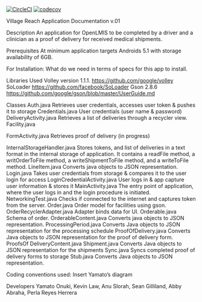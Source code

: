 [![CircleCI](https://circleci.com/gh/UnTamedLaw/VillageReach.svg?style=svg)](https://circleci.com/gh/UnTamedLaw/VillageReach)
[![codecov](https://codecov.io/gh/UnTamedLaw/VillageReach/branch/master/graph/badge.svg)](https://codecov.io/gh/UnTamedLaw/VillageReach)

Village Reach Application Documentation v.01

Description
An application for OpenLMIS to be completed by a driver and a clinician as a proof of delivery for received medical shipments.

Prerequisites
At minimum application targets Androids 5.1 with storage availability of 6GB.

For Installation:
 What do we need in terms of specs for this app to install.

Libraries Used
Volley version 1.1.1. https://github.com/google/volley
SoLoader	https://github.com/facebook/SoLoader
Gson	2.8.6 https://github.com/google/gson/blob/master/UserGuide.md

Classes
Auth.java
Retrieves user credentials, accesses user token & pushes it to storage
Credentials.java
User credentials (user name & password)
DeliveryActivity.java
Retrieves a list of deliveries through a recycler view.
Facility.java

FormActivity.java
Retrieves proof of delivery (in progress)

InternalStorageHandler.java
	Stores tokens, and list of deliveries in a text format in the internal storage of application.
It contains a readFile method, a writOrderToFile method, a writeShipmentToFile method, and a writeToFile method.
LineItem.java
	Converts java objects to JSON representation.
Login.java
Takes user credentials from storage & compares it to the user login for access
LoginCredentialActivity.java
 	User logs in & app capture user information & stores it
MainActivity.java
	The entry point of application, where the user logs in and the login procedure is initiated.
NetworkingTest.java
	Checks if connected to the internet and captures token from the server.
Order.java
Order model for facilities using gson.
OrderRecyclerAdapter.java
	Adapter binds data for UI.
Orderable.java
	Schema of order.
OrderableContent.java
	Converts java objects to JSON representation.
ProcessingPeriod.java
	Converts Java objects to JSON representation for the processing schedule
ProofOfDelivery.java
	Converts Java objects to JSON representation for the proof of delivery form.
ProofsOf DeliveryContent.java
Shipment.java
	Converts Java objects to JSON representation for the shipments
Sync.java
Syncs completed proof of delivery forms to storage
Stub.java
	Converts Java objects to JSON representation.

Coding conventions used:
Insert Yamato’s diagram

Developers
Yamato Onuki, Kevin Law, Anu Slorah, Sean Gilliland, Abby Abraha, Perla Reyes Herrera
